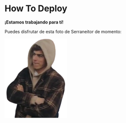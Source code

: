 # How To Deploy

**¡Estamos trabajando para tí!** 

Puedes disfrutar de esta foto de Serraneitor de momento:

![Untitled](images/serra_yea.png)
